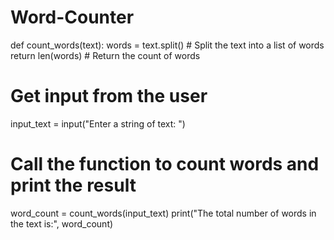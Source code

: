 # Word-Counter

def count_words(text):
    words = text.split()  # Split the text into a list of words
    return len(words)     # Return the count of words

# Get input from the user
input_text = input("Enter a string of text: ")

# Call the function to count words and print the result
word_count = count_words(input_text)
print("The total number of words in the text is:", word_count)

